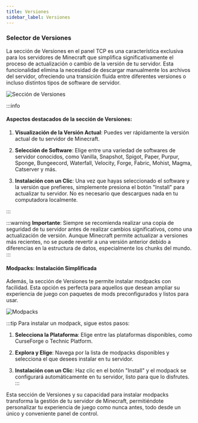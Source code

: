 ```yaml
---
title: Versiones
sidebar_label: Versiones
---
```


### Selector de Versiones

La sección de Versiones en el panel TCP es una característica exclusiva para los servidores de Minecraft que simplifica significativamente el proceso de actualización o cambio de la versión de tu servidor. Esta funcionalidad elimina la necesidad de descargar manualmente los archivos del servidor, ofreciendo una transición fluida entre diferentes versiones o incluso distintos tipos de software de servidor.

![Sección de Versiones](https://cdn.teramont.net/u/eSSfE5.png)

:::info
#### Aspectos destacados de la sección de Versiones:

1. **Visualización de la Versión Actual**: Puedes ver rápidamente la versión actual de tu servidor de Minecraft.

2. **Selección de Software**: Elige entre una variedad de softwares de servidor conocidos, como Vanilla, Snapshot, Spigot, Paper, Purpur, Sponge, Bungeecord, Waterfall, Velocity, Forge, Fabric, Mohist, Magma, Catserver y más.

3. **Instalación con un Clic**: Una vez que hayas seleccionado el software y la versión que prefieres, simplemente presiona el botón "Install" para actualizar tu servidor. No es necesario que descargues nada en tu computadora localmente.

:::

:::warning
**Importante**: Siempre se recomienda realizar una copia de seguridad de tu servidor antes de realizar cambios significativos, como una actualización de versión. Aunque Minecraft permite actualizar a versiones más recientes, no se puede revertir a una versión anterior debido a diferencias en la estructura de datos, especialmente los chunks del mundo.
:::

#### Modpacks: Instalación Simplificada

Además, la sección de Versiones te permite instalar modpacks con facilidad. Esta opción es perfecta para aquellos que desean ampliar su experiencia de juego con paquetes de mods preconfigurados y listos para usar.

![Modpacks](https://cdn.teramont.net/u/8jhSrc.png)

:::tip
Para instalar un modpack, sigue estos pasos:

1. **Selecciona la Plataforma**: Elige entre las plataformas disponibles, como CurseForge o Technic Platform.

2. **Explora y Elige**: Navega por la lista de modpacks disponibles y selecciona el que desees instalar en tu servidor.

3. **Instalación con un Clic**: Haz clic en el botón "Install" y el modpack se configurará automáticamente en tu servidor, listo para que lo disfrutes.
:::

Esta sección de Versiones y su capacidad para instalar modpacks transforma la gestión de tu servidor de Minecraft, permitiéndote personalizar tu experiencia de juego como nunca antes, todo desde un único y conveniente panel de control.
